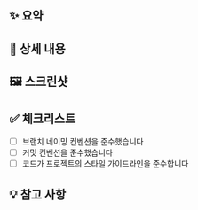 <!-- [깃모지 타입] -->
<!--  ✨Feat  🐛Fix  🎨Style  🗑️Remove  ♻️Refactor  📝Docs  🚀Deploy  -->
<!--  📁Chore : 폴더 구조 변경 또는 디렉토리 작업  🔧Chore : 설정, 빌드 변경  -->

## ✨ 요약

<!-- 구현 내용or변경 사항에 대한 간단한 설명 -->
<!-- 관련 이슈는 development로 연결 또는 직접 작성( #issue, closes #issue ) -->

## 📝 상세 내용

<!-- 구현 내용에 대한 자세한 설명 -->

## 🖼️ 스크린샷

<!-- UI 변경이 있는 경우 변경 전/후 스크린샷 -->

## ✅ 체크리스트

- [ ] 브랜치 네이밍 컨벤션을 준수했습니다
- [ ] 커밋 컨벤션을 준수했습니다
- [ ] 코드가 프로젝트의 스타일 가이드라인을 준수합니다

## 💡 참고 사항
